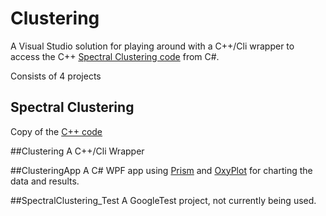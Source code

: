 # Clustering

A Visual Studio solution for playing around with a C++/Cli wrapper to access the C++ 
[Spectral Clustering code](https://github.com/pthimon/clustering) from C#. 

Consists of 4 projects

## Spectral Clustering
Copy of the [C++ code](https://github.com/pthimon/clustering)

##Clustering
A C++/Cli Wrapper

##ClusteringApp
A C# WPF app using [Prism](https://github.com/PrismLibrary/Prism) and [OxyPlot](https://github.com/oxyplot/oxyplot) for charting the data and results.

##SpectralClustering_Test
A GoogleTest project, not currently being used.
